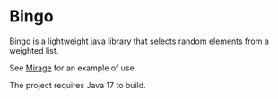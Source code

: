 # Bingo

Bingo is a lightweight java library that selects random elements from a weighted list.

See [Mirage](https://github.com/Yeregorix/Mirage) for an example of use.

The project requires Java 17 to build.
